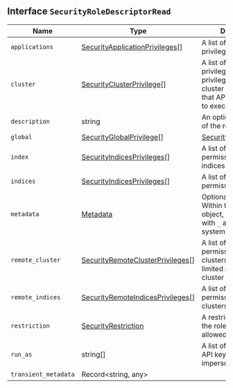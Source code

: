 ## Interface `SecurityRoleDescriptorRead`

| Name | Type | Description |
| - | - | - |
| `applications` | [SecurityApplicationPrivileges](./SecurityApplicationPrivileges.md)[] | A list of application privilege entries |
| `cluster` | [SecurityClusterPrivilege](./SecurityClusterPrivilege.md)[] | A list of cluster privileges. These privileges define the cluster level actions that API keys are able to execute. |
| `description` | string | An optional description of the role descriptor. |
| `global` | [SecurityGlobalPrivilege](./SecurityGlobalPrivilege.md)[] | [SecurityGlobalPrivilege](./SecurityGlobalPrivilege.md) | An object defining global privileges. A global privilege is a form of cluster privilege that is request-aware. Support for global privileges is currently limited to the management of application privileges. |
| `index` | [SecurityIndicesPrivileges](./SecurityIndicesPrivileges.md)[] | A list of indices permissions entries. indices |
| `indices` | [SecurityIndicesPrivileges](./SecurityIndicesPrivileges.md)[] | A list of indices permissions entries. |
| `metadata` | [Metadata](./Metadata.md) | Optional meta-data. Within the metadata object, keys that begin with `_` are reserved for system usage. |
| `remote_cluster` | [SecurityRemoteClusterPrivileges](./SecurityRemoteClusterPrivileges.md)[] | A list of cluster permissions for remote clusters. NOTE: This is limited a subset of the cluster permissions. |
| `remote_indices` | [SecurityRemoteIndicesPrivileges](./SecurityRemoteIndicesPrivileges.md)[] | A list of indices permissions for remote clusters. |
| `restriction` | [SecurityRestriction](./SecurityRestriction.md) | A restriction for when the role descriptor is allowed to be effective. |
| `run_as` | string[] | A list of users that the API keys can impersonate. |
| `transient_metadata` | Record<string, any> | &nbsp; |
